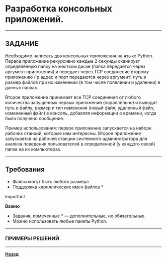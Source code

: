 # Разработка консольных приложений.

***

## ЗАДАНИЕ

Необходимо написать два консольных приложения на языке Python. Первое приложение рекурсивно каждые 2 секунды сканирует определенную папку на жестком диске (папка передается через аргумент приложения) и передает через TCP соединение второму приложению (ip адрес и порт передаются через аргумент) путь и размер файлов при их изменении (в том числе появлении и удалении) в данных папках.

Второе приложение принимает все TCP соединения от любого количества запущенных первых приложений (параллельно) и выводит путь к файлу, размер и тип изменения (новый файл, удаленный файл, измененный файл) в консоль, добавляя информации о времени, когда было получено сообщение.

Пример использования: первое приложение запускается на наборе рабочих станций, которые нам интересны. Второе приложение запускается на рабочей станции системного администратора для
анализа поведения пользователей в определенной (у каждого своей) папке на их компьютерах.

***

## Требования

- Файлы могут быть любого размера
- Поддержка кириллических имен файлов *

> [!IMPORTANT]
> **Важно**
> - Задания, помеченные * — дополнительные, не обязательные.
> - Можно использовать любые пакеты Python.

***

### ПРИМЕРЫ РЕШЕНИЙ

***

**[Назад](/developer/README.md)**